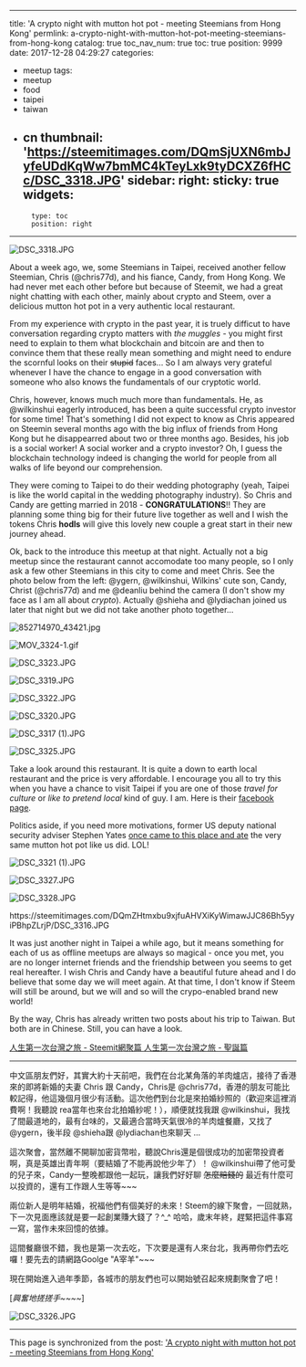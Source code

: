 
---
title: 'A crypto night with mutton hot pot - meeting Steemians from Hong Kong'
permlink: a-crypto-night-with-mutton-hot-pot-meeting-steemians-from-hong-kong
catalog: true
toc_nav_num: true
toc: true
position: 9999
date: 2017-12-28 04:29:27
categories:
- meetup
tags:
- meetup
- food
- taipei
- taiwan
- cn
thumbnail: 'https://steemitimages.com/DQmSjUXN6mbJyfeUDdKqWw7bmMC4kTeyLxk9tyDCXZ6fHCc/DSC_3318.JPG'
sidebar:
    right:
        sticky: true
widgets:
    -
        type: toc
        position: right
---


![DSC_3318.JPG](https://steemitimages.com/DQmSjUXN6mbJyfeUDdKqWw7bmMC4kTeyLxk9tyDCXZ6fHCc/DSC_3318.JPG)

About a week ago, we, some Steemians in Taipei, received another fellow Steemian, Chris (@chris77d), and his fiance, Candy, from Hong Kong. We had never met each other before but because of Steemit, we had a great night chatting with each other, mainly about crypto and Steem, over a delicious mutton hot pot in a very authentic local restaurant.

From my experience with crypto in the past year, it is truely difficut to have conversation regarding crypto matters with *the muggles* - you might first need to explain to them what blockchain and bitcoin are and then to convince them that these really mean something and might need to endure the scornful looks on their <del>stupid</del> faces... So I am always very grateful whenever I have the chance to engage in a good conversation with someone who also knows the fundamentals of our cryptotic world. 

Chris, however, knows much much more than fundamentals. He, as @wilkinshui eagerly introduced, has been a quite successful crypto investor for some time! That's something I did not expect to know as Chris appeared on Steemin several months ago with the big influx of friends from Hong Kong but he disappearred about two or three months ago. Besides, his job is a social worker! A social worker and a crypto investor? Oh, I guess the blockchain technology indeed is changing the world for people from all walks of life beyond our comprehension.

They were coming to Taipei to do their wedding photography (yeah, Taipei is like the world capital in the wedding photography industry). So Chris and Candy are getting married in 2018 -  **CONGRATULATIONS**!! They are planning some thing big for their future live together as well and I wish the tokens Chris **hodls** will give this lovely new couple a great start in their new journey ahead.

Ok, back to the introduce this meetup at that night. Actually not a big meetup since the restaurant cannot accomodate too many people, so I only ask a few other Steemians in this city to come and meet Chris. See the photo below from the left: @ygern, @wilkinshui, Wilkins' cute son, Candy, Christ (@chris77d) and me @deanliu behind the camera (I don't show my face as I am all about *crypto*). Actually @shieha and @lydiachan joined us later that night but we did not take another photo together... 


![852714970_43421.jpg](https://steemitimages.com/DQmdYuELLTxNqVS9qDDodneRTo8sczBXyEa9FRPPt1YQu8A/852714970_43421.jpg)

![MOV_3324-_1_.gif](https://steemitimages.com/DQmPxgZuX8c7QA9oVimBP7BFoPs2o6NBBxJpuAjQ5FwH2Wd/MOV_3324-_1_.gif)

![DSC_3323.JPG](https://steemitimages.com/DQmPbJ31SupzV82XhYHxCQnK1MMnGzJcbiYyTLK26W9eD9Y/DSC_3323.JPG)

![DSC_3319.JPG](https://steemitimages.com/DQmPBzdqyxGdpGLRbgYcMutexxxkUCfQ3xQVWb1QiKSyEnG/DSC_3319.JPG)

![DSC_3322.JPG](https://steemitimages.com/DQmSyuZvRoenw4xW9LyJT4TqeRKDVZfYWxW2JxXqCe3EKFi/DSC_3322.JPG)

![DSC_3320.JPG](https://steemitimages.com/DQmVYbHfgqcczxt3yb3TwpDn3wJUxwzKMaZrCE8w2xYVMKU/DSC_3320.JPG)

![DSC_3317 (1).JPG](https://steemitimages.com/DQmbTDZ8VNNjXRSbAFfnVPuVQiv57z2sadp2MHdCBbqvwnW/DSC_3317.JPG)

![DSC_3325.JPG](https://steemitimages.com/DQmZpX3TZ9dAdhZjtuqYjwtBda94xsdpPSS4Ymu3S4Wk9aq/DSC_3325.JPG)

Take a look around this restaurant. It is quite a down to earth local restaurant and the price is very affordable. I encourage you all to try this when you have a chance to visit Taipei if you are one of those *travel for culture* or *like to pretend local* kind of guy. I am. Here is their [facebook page](https://www.facebook.com/ilovelamb/). 

Politics aside, if you need more motivations, former US deputy national security adviser Stephen Yates [once came to this place and ate](http://www.taipeitimes.com/News/taiwan/archives/2016/12/12/2003661061) the very same mutton hot pot like us did. LOL! 

![DSC_3321 (1).JPG](https://steemitimages.com/DQmTcPjNB1NJATfbzWj4KS4AUJRUy64AvRaKLmn4r5ipn8H/DSC_3321.JPG)

![DSC_3327.JPG](https://steemitimages.com/DQmWPA2hPhVCACSKwJRY1FUJFD7iTjMGENNUW3SBoA8TcgM/DSC_3327.JPG)

![DSC_3328.JPG](https://steemitimages.com/DQmT7zzmx2MkuDpuHe3PMexYNrqysj8zftAGWVpDuY31MJb/DSC_3328.JPG)

<div class='pull-left'>https://steemitimages.com/DQmZHtmxbu9xjfuAHVXiKyWimawJJC86Bh5yyiPBhpZLrjP/DSC_3316.JPG</div>

It was just another night in Taipei a while ago, but it means something for each of us as offline meetups are always so magical - once you met, you are no longer internet friends and the friendship between you seems to get real hereafter. I wish Chris and Candy have a beautiful future ahead and I do believe that some day we will meet again. At that time, I don't know if Steem will still be around, but we will and so will the crypo-enabled brand new world!

By the way, Chris has already written two posts about his trip to Taiwan. But both are in Chinese. Still, you can have a look.

[人生第一次台灣之旅 - Steemit網聚篇
](https://steemit.com/cn/@chris77d/steemit-1be0aa75e1e1c)
[人生第一次台灣之旅 - 聖誕篇](https://steemit.com/tw/@chris77d/-c2664d0669398)

<hr>

中文區朋友們好，其實大約十天前吧，我們在台北某角落的羊肉爐店，接待了香港來的即將新婚的夫妻 Chris 跟 Candy，Chris是 @chris77d，香港的朋友可能比較記得，他這幾個月很少有活動。這次他們到台北是來拍婚紗照的（歡迎來這裡消費啊！我聽說 rea當年也來台北拍婚紗呢！），順便就找我跟 @wilkinshui，我找了間最道地的，最有台味的，又最適合當時天氣很冷的羊肉爐餐廳，又找了 @ygern，後半段 @shieha跟 @lydiachan也來聊天 ... 

這次聚會，當然離不開聊加密貨幣啦，聽說Chris還是個很成功的加密幣投資者啊，真是英雄出青年啊（要結婚了不能再說他少年了）！ @wilkinshui帶了他可愛的兒子來，Candy一整晚都跟他一起玩，讓我們好好聊 <del>怎麼賠錢的</del> 最近有什麼可以投資的，還有工作跟人生等等~~~ 

兩位新人是明年結婚，祝福他們有個美好的未來！Steem的線下聚會，一回就熟，下一次見面應該就是要一起創業賺大錢了？^_^ 哈哈，歲末年終，趕緊把這件事寫一寫，當作未來回憶的依據。

這間餐廳很不錯，我也是第一次去吃，下次要是還有人來台北，我再帶你們去吃囉！要先去的請網路Goolge "A宰羊"~~~

現在開始進入過年季節，各城市的朋友們也可以開始號召起來規劃聚會了吧！

[*興奮地搓搓手~~~~*]

![DSC_3326.JPG](https://steemitimages.com/DQmYTLWMjXktfZZ5EJAXCAV5MUMHxSXHA4JB7yj98s2WaD2/DSC_3326.JPG)

- - -

This page is synchronized from the post: ['A crypto night with mutton hot pot - meeting Steemians from Hong Kong'](https://steemit.com/@deanliu/a-crypto-night-with-mutton-hot-pot-meeting-steemians-from-hong-kong)
